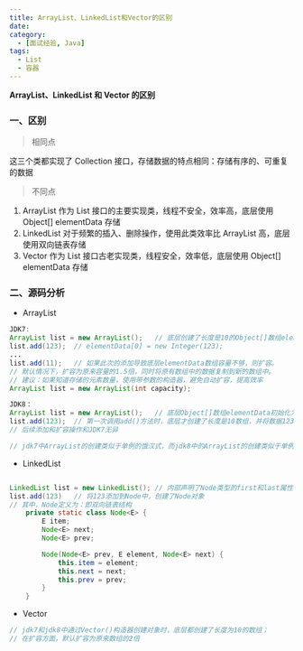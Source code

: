 ```yaml
---
title: ArrayList、LinkedList和Vector的区别
date:
category:
  - [面试经验, Java]
tags:
  - List
  - 容器
---
```


**ArrayList、LinkedList 和 Vector 的区别**

### 一、区别

> 相同点

这三个类都实现了 Collection 接口，存储数据的特点相同：存储有序的、可重复的数据

> 不同点

1. ArrayList 作为 List 接口的主要实现类，线程不安全，效率高，底层使用 Object[] elementData 存储
2. LinkedList 对于频繁的插入、删除操作，使用此类效率比 ArrayList 高，底层使用双向链表存储
3. Vector 作为 List 接口古老实现类，线程安全，效率低，底层使用 Object[] elementData 存储

### 二、源码分析

- ArrayList

```java
JDK7:
ArrayList list = new ArrayList();	// 底层创建了长度是10的Object[]数组elementData
list.add(123);	// elementData[0] = new Integer(123);
...
list.add(11);	// 如果此次的添加导致底层elementData数组容量不够，则扩容。
// 默认情况下，扩容为原来容量的1.5倍，同时将原有数组中的数据复制到新的数组中。
// 建议：如果知道存储的元素数量，使用带参数的构造器，避免自动扩容，提高效率
ArrayList list = new ArrayList(int capacity);

JDK8：
ArrayList list = new ArrayList();	// 底层Object[]数组elementData初始化为{}，并没有创建长度为10的数组
list.add(123);	// 第一次调用add()方法时，底层才创建了长度是10数组，并将数据123添加到elementData中
// 后续添加和扩容操作和JDK7无异

// jdk7中ArrayList的创建类似于单例的饿汉式，而jdk8中的ArrayList的创建类似于单例的懒汉式，延迟了数组的创建，节省了内存。
```

- LinkedList

```java

LinkedList list = new LinkedList();	// 内部声明了Node类型的first和last属性，默认值是null
list.add(123)	// 将123添加到Node中，创建了Node对象
// 其中，Node定义为：即双向链表结构
    private static class Node<E> {
        E item;
        Node<E> next;
        Node<E> prev;

        Node(Node<E> prev, E element, Node<E> next) {
            this.item = element;
            this.next = next;
            this.prev = prev;
        }
    }
```

- Vector

```java
// jdk7和jdk8中通过Vector()构造器创建对象时，底层都创建了长度为10的数组；
// 在扩容方面，默认扩容为原来数组的2倍
```
